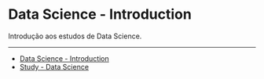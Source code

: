 # Data Science - Introduction

Introdução aos estudos de Data Science.

---

- [Data Science - Introduction](./Data_Science_Introduction.ipynb)
- [Study - Data Science](./Study_Data_Science.ipynb)
